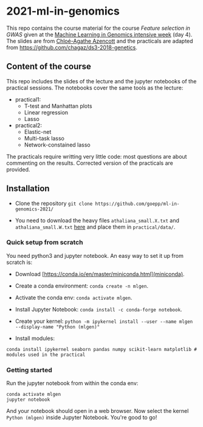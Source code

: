# 2021-ml-in-genomics

This repo contains the course material for the course *Feature selection in GWAS* given at the [Machine Learning in Genomics intensive week](https://data-psl.github.io/intensive-week-genomics/) (day 4).
The slides are from [Chloé-Agathe Azencott](https://cazencott.info/) and the practicals are adapted from https://github.com/chagaz/ds3-2018-genetics.

## Content of the course

This repo includes the slides of the lecture and the jupyter notebooks of the practical sessions.
The notebooks cover the same tools as the lecture:
- practical1:
	- T-test and Manhattan plots
	- Linear regression
	- Lasso
- practical2:
	- Elastic-net
	- Multi-task lasso
	- Network-constained lasso

The practicals require writting very little code: most questions are about commenting on the results.
Corrected version of the practicals are provided.

## Installation

- Clone the repository `git clone https://github.com/goepp/ml-in-genomics-2021/`

- You need to download the heavy files `athaliana_small.X.txt` and `athaliana_small.W.txt` [here](https://plmbox.math.cnrs.fr/d/7f1fd70570144d398322/) and place them in `practical/data/`.

### Quick setup from scratch

You need python3 and jupyter notebook. An easy way to set it up from scratch is:

- Download [https://conda.io/en/master/miniconda.html](miniconda).

- Create a conda environment: `conda create -n mlgen`.

- Activate the conda env: `conda activate mlgen`.

- Install Jupyter Notebook: `conda install -c conda-forge notebook`.

- Create your kernel: `python -m ipykernel install --user --name mlgen --display-name "Python (mlgen)"`

- Install modules:
```
conda install ipykernel seaborn pandas numpy scikit-learn matplotlib # modules used in the practical
```

### Getting started

Run the jupyter notebook from within the conda env:
```
conda activate mlgen
jupyter notebook
```
And your notebook should open in a web browser. Now select the kernel `Python (mlgen)` inside Jupyter Notebook.
You're good to go!
